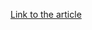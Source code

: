 [Link to the article](https://www.carbonblack.com/2019/03/22/tau-threat-intelligence-notification-lockergoga-ransomware/)
